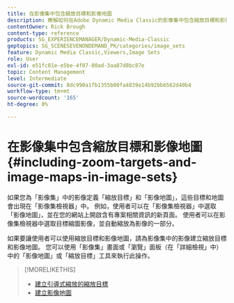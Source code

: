 ```yaml
---
title: 在影像集中包含縮放目標和影像地圖
description: 瞭解如何在Adobe Dynamic Media Classic的影像集中包含縮放目標和影像地圖。
contentOwner: Rick Brough
content-type: reference
products: SG_EXPERIENCEMANAGER/Dynamic-Media-Classic
geptopics: SG_SCENESEVENONDEMAND_PK/categories/image_sets
feature: Dynamic Media Classic,Viewers,Image Sets
role: User
exl-id: e51fc81e-e5be-4f07-80ad-3aa87d8bc87e
topic: Content Management
level: Intermediate
source-git-commit: 8dc990a1fb1355b00fa4839e14b92bb6562d40b4
workflow-type: tm+mt
source-wordcount: '165'
ht-degree: 0%

---
```


# 在影像集中包含縮放目標和影像地圖{#including-zoom-targets-and-image-maps-in-image-sets}

如果您為「影像集」中的影像定義「縮放目標」和「影像地圖」，這些目標和地圖會出現在「影像集檢視器」中。 例如，使用者可以在「影像集檢視器」中選取「影像地圖」，並在您的網站上開啟含有專案相關資訊的新頁面。 使用者可以在影像集檢視器中選取目標縮圖影像，並自動縮放為影像的一部分。

如果要讓使用者可以使用縮放目標和影像地圖，請為影像集中的影像建立縮放目標和影像地圖。 您可以使用「影像集」畫面或「瀏覽」面板（在「詳細檢視」中）中的「影像地圖」或「縮放目標」工具來執行此操作。

>[!MORELIKETHIS]
>
>* [建立引導式縮放的縮放目標](creating-zoom-targets-guided-zoom.md#creating_zoom_targets_for_guided_zoom)
>* [建立影像地圖](creating-image-maps.md#creating_image_maps)

